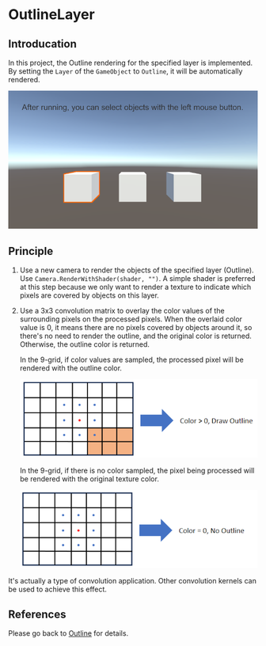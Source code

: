 # OutlineLayer

## Introducation
In this project, the Outline rendering for the specified layer is implemented. By setting the `Layer` of the `GameObject` to `Outline`, it will be automatically rendered.

![result](/Imgs/ImageEffects/Outline/outline_layer_result.png)

## Principle
1. Use a new camera to render the objects of the specified layer (Outline). Use `Camera.RenderWithShader(shader, "")`. A simple shader is preferred at this step because we only want to render a texture to indicate which pixels are covered by objects on this layer.
2. Use a 3x3 convolution matrix to overlay the color values of the surrounding pixels on the processed pixels. When the overlaid color value is 0, it means there are no pixels covered by objects around it, so there's no need to render the outline, and the original color is returned. Otherwise, the outline color is returned.
    
    In the 9-grid, if color values are sampled, the processed pixel will be rendered with the outline color.

    ![01](/Imgs/ImageEffects/Outline/outline_layer_01.png)

    In the 9-grid, if there is no color sampled, the pixel being processed will be rendered with the original texture color.
    
    ![02](/Imgs/ImageEffects/Outline/outline_layer_02.png)

It's actually a type of convolution application. Other convolution kernels can be used to achieve this effect.

## References
Please go back to [Outline](../Outline.md) for details.